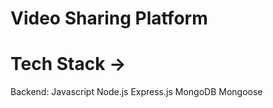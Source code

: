 # Video Sharing Platform

# Tech Stack ->

Backend: 
Javascript 
Node.js
Express.js
MongoDB
Mongoose

